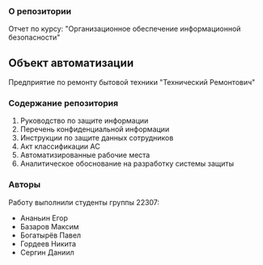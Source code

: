 ### О репозитории
Отчет по курсу: "Организационное обеспечение информационной безопасности"

## Объект автоматизации
Предприятие по ремонту бытовой техники "Технический Ремонтович"

### Содержание репозитория
1. Руководство по защите информации
2. Перечень конфиденциальной информации
3. Инструкции по защите данных сотрудников
4. Акт классификации АС
5. Автоматизированные рабочие места
6. Аналитическое обоснование на разработку системы защиты

### Авторы
Работу выполнили студенты группы 22307:
- Ананьин Егор
- Базаров Максим
- Богатырёв Павел
- Гордеев Никита
- Сергин Даниил
